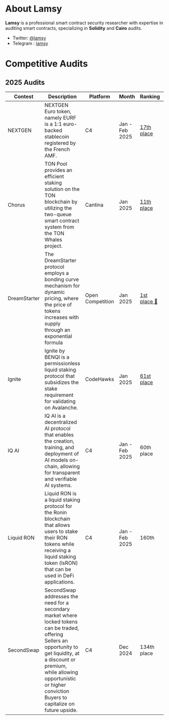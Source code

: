 # About Lamsy

**Lamsy** is a professional smart contract security researcher with expertise in auditing smart contracts, specializing in **Solidity** and **Cairo** audits.

- Twitter: [@lamsy](https://x.com/lamsyhay)
- Telegram : [lamsy](https://t.me/lasykay)

# Competitive Audits

## 2025 Audits

| Contest      | Description                                                                                                                                                                                                                                                  | Platform         | Month          | Ranking                                                                                                                | Report                                                                                                         | Findings                               |
| ------------ | ------------------------------------------------------------------------------------------------------------------------------------------------------------------------------------------------------------------------------------------------------------ | ---------------- | -------------- | ---------------------------------------------------------------------------------------------------------------------- | -------------------------------------------------------------------------------------------------------------- | -------------------------------------- |
| NEXTGEN      | NEXTGEN Euro token, namely EURF is a 1:1 euro-backed stablecoin registered by the French AMF.                                                                                                                                                                | C4               | Jan - Feb 2025 | [17th place](https://code4rena.com/reports/2025-01-next-generation)                                                    | [📄](https://code4rena.com/reports/2025-01-next-generation)                                                    | 1 High, 1 Medium                       |
| Chorus       | TON Pool provides an efficient staking solution on the TON blockchain by utilizing the two-queue smart contract system from the TON Whales project.                                                                                                          | Cantina          | Jan 2025       | [11th place](https://cantina.xyz/competitions/e9e9b3e0-f213-45e4-8d05-d72bf0c8787a/leaderboard)                        | [📄](https://cantina.xyz/competitions/e9e9b3e0-f213-45e4-8d05-d72bf0c8787a)                                    | 1 Medium                               |
| DreamStarter | The DreamStarter protocol employs a bonding curve mechanism for dynamic pricing, where the price of tokens increases with supply through an exponential formula                                                                                              | Open Competition | Jan 2025       | [1st place 🥇](https://x.com/lamsyhay/status/1889689100036239725)                                                      | [📄](./reports/DreamStarter-Audit.pdf)                                                                         | 1 High, 2 Medium, 2 Low, 4 Info, 4 Gas |
| Ignite       | Ignite by BENQI is a permissionless liquid staking protocol that subsidizes the stake requirement for validating on Avalanche.                                                                                                                               | CodeHawks        | Jan 2025       | [61st place](https://codehawks.cyfrin.io/c/2025-01-benqi/results/?lt=contest&page=7&sc=reward&sj=reward&t=leaderboard) | [📄](https://codehawks.cyfrin.io/c/2025-01-benqi/results/?lt=contest&page=7&sc=reward&sj=reward&t=leaderboard) | 1 Low                                  |
| IQ AI        | IQ AI is a decentralized AI protocol that enables the creation, training, and deployment of AI models on-chain, allowing for transparent and verifiable AI systems.                                                                                          | C4               | Jan - Feb 2025 | 60th place                                                                                                             | [📄](https://code4rena.com/reports/2025-01-iq-ai)                                                              | 1 Medium                               |
| Liquid RON   | Liquid RON is a liquid staking protocol for the Ronin blockchain that allows users to stake their RON tokens while receiving a liquid staking token (lsRON) that can be used in DeFi applications.                                                           | C4               | Jan - Feb 2025 | 160th                                                                                                                  | [📄](https://code4rena.com/reports/2025-01-liquid-ron)                                                         | 1 Medium                               |
| SecondSwap   | SecondSwap addresses the need for a secondary market where locked tokens can be traded, offering Sellers an opportunity to get liquidity, at a discount or premium, while allowing opportunistic or higher conviction Buyers to capitalize on future upside. | C4               | Dec 2024       | 134th place                                                                                                            | [📄](https://code4rena.com/reports/2024-12-secondswap)                                                         | 1 Medium                               |

